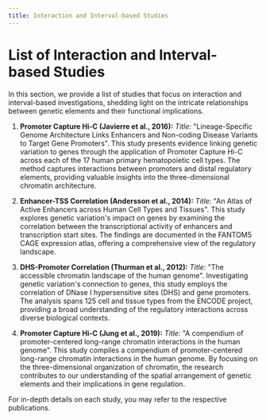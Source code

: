 ```yaml
---
title: Interaction and Interval-based Studies
---
```


# List of Interaction and Interval-based Studies

In this section, we provide a list of studies that focus on interaction and interval-based investigations, shedding light on the intricate relationships between genetic elements and their functional implications.

1. **Promoter Capture Hi-C (Javierre et al., 2016):**
   _Title:_ "Lineage-Specific Genome Architecture Links Enhancers and Non-coding Disease Variants to Target Gene Promoters".
   This study presents evidence linking genetic variation to genes through the application of Promoter Capture Hi-C across each of the 17 human primary hematopoietic cell types. The method captures interactions between promoters and distal regulatory elements, providing valuable insights into the three-dimensional chromatin architecture.

2. **Enhancer-TSS Correlation (Andersson et al., 2014):**
   _Title:_ "An Atlas of Active Enhancers across Human Cell Types and Tissues".
   This study explores genetic variation's impact on genes by examining the correlation between the transcriptional activity of enhancers and transcription start sites. The findings are documented in the FANTOM5 CAGE expression atlas, offering a comprehensive view of the regulatory landscape.

3. **DHS-Promoter Correlation (Thurman et al., 2012):**
   _Title:_ "The accessible chromatin landscape of the human genome".
   Investigating genetic variation's connection to genes, this study employs the correlation of DNase I hypersensitive sites (DHS) and gene promoters. The analysis spans 125 cell and tissue types from the ENCODE project, providing a broad understanding of the regulatory interactions across diverse biological contexts.

4. **Promoter Capture Hi-C (Jung et al., 2019):**
   _Title:_ "A compendium of promoter-centered long-range chromatin interactions in the human genome".
   This study compiles a compendium of promoter-centered long-range chromatin interactions in the human genome. By focusing on the three-dimensional organization of chromatin, the research contributes to our understanding of the spatial arrangement of genetic elements and their implications in gene regulation.

For in-depth details on each study, you may refer to the respective publications.
